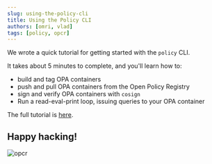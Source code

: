 ```yaml
---
slug: using-the-policy-cli
title: Using the Policy CLI
authors: [omri, vlad]
tags: [policy, opcr]
---
```


We wrote a quick tutorial for getting started with the `policy` CLI. 

It takes about 5 minutes to complete, and you'll learn how to:
* build and tag OPA containers
* push and pull OPA containers from the Open Policy Registry
* sign and verify OPA containers with `cosign`
* Run a read-eval-print loop, issuing queries to your OPA container

The full tutorial is [here](/docs/tutorial).

## Happy hacking!

![opcr](/img/logo.png)
